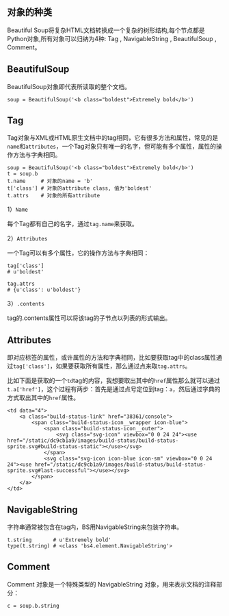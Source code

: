 ## 对象的种类

Beautiful Soup将复杂HTML文档转换成一个复杂的树形结构,每个节点都是Python对象,所有对象可以归纳为4种: Tag , NavigableString , BeautifulSoup , Comment。

## BeautifulSoup

BeautifulSoup对象即代表所读取的整个文档。

```
soup = BeautifulSoup('<b class="boldest">Extremely bold</b>')
```


## Tag

Tag对象与XML或HTML原生文档中的tag相同，它有很多方法和属性，常见的是`name`和`attributes`，一个Tag对象只有唯一的名字，但可能有多个属性，属性的操作方法与字典相同。

```
soup = BeautifulSoup('<b class="boldest">Extremely bold</b>')
t = soup.b
t.name     # 对象的name = 'b'
t['class'] # 对象的attribute class, 值为'boldest'
t.attrs    # 对象的所有attribute
```

1）`Name`

每个Tag都有自己的名字，通过`tag.name`来获取。


2）`Attributes`

一个Tag可以有多个属性，它的操作方法与字典相同：

```
tag['class']
# u'boldest'

tag.attrs
# {u'class': u'boldest'}
```

3）`.contents`

tag的.contents属性可以将该tag的子节点以列表的形式输出。


## Attributes

即对应标签的属性，或许属性的方法和字典相同，比如要获取tag中的class属性通过`tag['class']`，如果要获取所有属性，那么通过点来取`tag.attrs`。

比如下面是获取的一个`td`tag的内容，我想要取出其中的`href`属性那么就可以通过`t.a['href']`，这个过程有两步：首先是通过点号定位到tag：`a`，然后通过字典的方式取出其中的`href`属性。

```
<td data="4">
	<a class="build-status-link" href="38361/console">
		<span class="build-status-icon__wrapper icon-blue">
			<span class="build-status-icon__outer">
				<svg class="svg-icon" viewbox="0 0 24 24"><use href="/static/dc9cb1a9/images/build-status/build-status-sprite.svg#build-status-static"></use></svg>
			</span>
			<svg class="svg-icon icon-blue icon-sm" viewbox="0 0 24 24"><use href="/static/dc9cb1a9/images/build-status/build-status-sprite.svg#last-successful"></use></svg>
		</span>
	</a>
</td>
```


## NavigableString

字符串通常被包含在tag内，BS用NavigableString来包装字符串。

```
t.string       # u'Extremely bold'
type(t.string) # <class 'bs4.element.NavigableString'>
```

## Comment

Comment 对象是一个特殊类型的 NavigableString 对象，用来表示文档的注释部分：

```
c = soup.b.string
```
